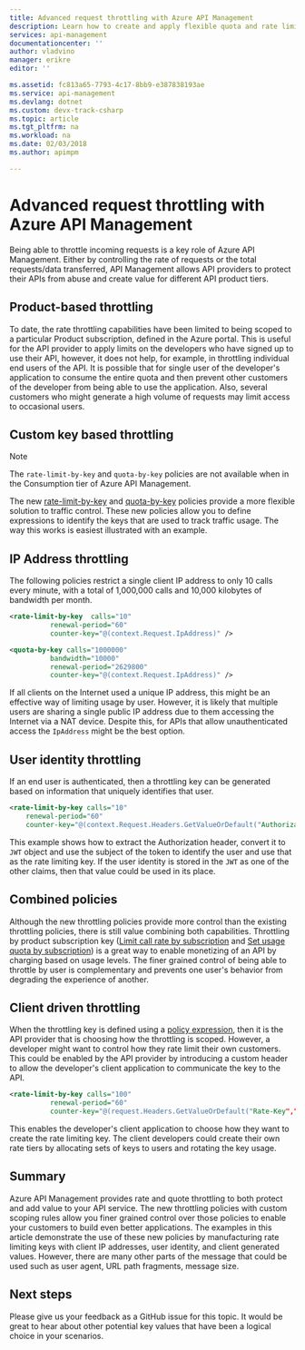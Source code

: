 ```yaml
---
title: Advanced request throttling with Azure API Management
description: Learn how to create and apply flexible quota and rate limiting policies with Azure API Management.
services: api-management
documentationcenter: ''
author: vladvino
manager: erikre
editor: ''

ms.assetid: fc813a65-7793-4c17-8bb9-e387838193ae
ms.service: api-management
ms.devlang: dotnet
ms.custom: devx-track-csharp
ms.topic: article
ms.tgt_pltfrm: na
ms.workload: na
ms.date: 02/03/2018
ms.author: apimpm

---
```

# Advanced request throttling with Azure API Management
Being able to throttle incoming requests is a key role of Azure API Management. Either by controlling the rate of requests or the total requests/data transferred, API Management allows API providers to protect their APIs from abuse and create value for different API product tiers.

## Product-based throttling
To date, the rate throttling capabilities have been limited to being scoped to a particular Product subscription, defined in the Azure portal. This is useful for the API provider to apply limits on the developers who have signed up to use their API, however, it does not help, for example, in throttling individual end users of the API. It is possible that for single user of the developer's application to consume the entire quota and then prevent other customers of the developer from being able to use the application. Also, several customers who might generate a high volume of requests may limit access to occasional users.

## Custom key based throttling

> [!NOTE]
> The `rate-limit-by-key` and `quota-by-key` policies are not available when in the Consumption tier of Azure API Management. 

The new [rate-limit-by-key](./api-management-access-restriction-policies.md#LimitCallRateByKey) and [quota-by-key](./api-management-access-restriction-policies.md#SetUsageQuotaByKey) policies provide a more flexible solution to traffic control. These new policies allow you to define expressions to identify the keys that are used to track traffic usage. The way this works is easiest illustrated with an example. 

## IP Address throttling
The following policies restrict a single client IP address to only 10 calls every minute, with a total of 1,000,000 calls and 10,000 kilobytes of bandwidth per month. 

```xml
<rate-limit-by-key  calls="10"
          renewal-period="60"
          counter-key="@(context.Request.IpAddress)" />

<quota-by-key calls="1000000"
          bandwidth="10000"
          renewal-period="2629800"
          counter-key="@(context.Request.IpAddress)" />
```

If all clients on the Internet used a unique IP address, this might be an effective way of limiting usage by user. However, it is likely that multiple users are sharing a single public IP address due to them accessing the Internet via a NAT device. Despite this, for APIs that allow unauthenticated access the `IpAddress` might be the best option.

## User identity throttling
If an end user is authenticated, then a throttling key can be generated based on information that uniquely identifies that user.

```xml
<rate-limit-by-key calls="10"
    renewal-period="60"
    counter-key="@(context.Request.Headers.GetValueOrDefault("Authorization","").AsJwt()?.Subject)" />
```

This example shows how to extract the Authorization header, convert it to `JWT` object and use the subject of the token to identify the user and use that as the rate limiting key. If the user identity is stored in the `JWT` as one of the other claims, then that value could be used in its place.

## Combined policies
Although the new throttling policies provide more control than the existing throttling policies, there is still value combining both capabilities. Throttling by product subscription key ([Limit call rate by subscription](./api-management-access-restriction-policies.md#LimitCallRate) and [Set usage quota by subscription](./api-management-access-restriction-policies.md#SetUsageQuota)) is a great way to enable monetizing of an API by charging based on usage levels. The finer grained control of being able to throttle by user is complementary and prevents one user's behavior from degrading the experience of another. 

## Client driven throttling
When the throttling key is defined using a [policy expression](./api-management-policy-expressions.md), then it is the API provider that is choosing how the throttling is scoped. However, a developer might want to control how they rate limit their own customers. This could be enabled by the API provider by introducing a custom header to allow the developer's client application to communicate the key to the API.

```xml
<rate-limit-by-key calls="100"
          renewal-period="60"
          counter-key="@(request.Headers.GetValueOrDefault("Rate-Key",""))"/>
```

This enables the developer's client application to choose how they want to create the rate limiting key. The client developers could create their own rate tiers by allocating sets of keys to users and rotating the key usage.

## Summary
Azure API Management provides rate and quote throttling to both protect and add value to your API service. The new throttling policies with custom scoping rules allow you finer grained control over those policies to enable your customers to build even better applications. The examples in this article demonstrate the use of these new policies by manufacturing rate limiting keys with client IP addresses, user identity, and client generated values. However, there are many other parts of the message that could be used such as user agent, URL path fragments, message size.

## Next steps
Please give us your feedback as a GitHub issue for this topic. It would be great to hear about other potential key values that have been a logical choice in your scenarios.
